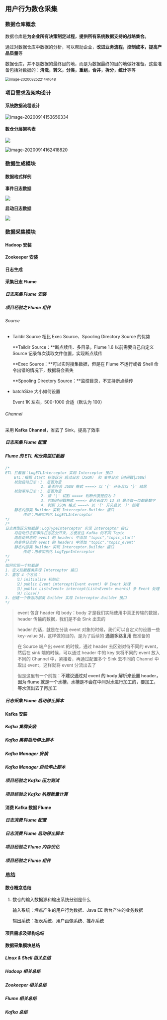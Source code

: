 

## 用户行为数仓采集

### 数据仓库概念

数据仓库是**为企业所有决策制定过程，提供所有系统数据支持的战略集合。**

通过对数据仓库中数据的分析，可以帮助企业，**改进业务流程，控制成本，提高产品质量**等

数据仓库，并不是数据的最终目的地，而是为数据最终的目的地做好准备。这些准备包括对数据的：**清洗，转义，分类，重组，合并，拆分，统计**等等

<img src="https://raw.githubusercontent.com/whn961227/images/master/data/20200825221441.png" alt="image-20200825221441648" style="zoom: 80%;" />

### 项目需求及架构设计

#### 系统数据流程设计

![image-20200914153656334](https://raw.githubusercontent.com/whn961227/images/master/data/20200914153656.png)

#### 数仓分层架构表

![](https://raw.githubusercontent.com/whn961227/images/master/data/20200914161238.png)

![image-20200914162418820](https://raw.githubusercontent.com/whn961227/images/master/data/20200914162418.png)

### 数据生成模块

#### 数据格式样例

**事件日志数据**

![](https://raw.githubusercontent.com/whn961227/images/master/data/20200805214153.png)

**启动日志数据**

<img src="https://raw.githubusercontent.com/whn961227/images/master/data/20200805214208.png"  />



### 数据采集模块

#### Hadoop 安装

#### Zookeeper 安装

#### 日志生成

#### 采集日志 Flume

##### 日志采集 Flume 安装

##### 项目经验之 Flume 组件

###### Source

* Taildir Source 相比 Exec Source、Spooling Directory Source 的优势

  **Taildir Source：**断点续传、多目录。Flume 1.6 以前需要自己自定义 Source 记录每次读取文件位置，实现断点续传

  **Exec Source：**可以实时搜集数据，但是在 Flume 不运行或者 Shell 命令出错的情况下，数据将会丢失

  **Spooling Directory Source：**监控目录，不支持断点续传

* batchSize 大小如何设置

  Event 1K 左右，500-1000 合适（默认为 100）

###### Channel

采用 **Kafka Channel**，省去了 Sink，提高了效率

#####  日志采集 Flume 配置

##### Flume 的 ETL 和分类型拦截器

```java
/*
ETL 拦截器：LogETLInterceptor 实现 Interceptor 接口
    ETL：根据 start 标签区分 启动日志（JSON） 和 事件日志（时间戳|JSON）
    校验启动日志：1. 是否为空
                2. 是否符合 JSON 格式 ====> 以 '{' 开头且以 '}' 结尾
    校验事件日志：1. 是否为空
                2. 按 '|' 切割 ====> 判断长度是否为 2
                3. 判断时间戳格式 ====> 是否长度为 13 且 是否每一位都是数字
                4. 判断 JSON 格式 ====> 以 '{' 开头且以 '}' 结尾
    静态内部类 Builder 实现 Interceptor.Builder 接口
    	作用：用来实例化 LogETLInterceptor
*/
/*
日志类型区分拦截器：LogTypeInterceptor 实现 Interceptor 接口
	将启动日志和事件日志区分开来，方便发往 Kafka 的不同 Topic
	向启动日志的 event 的 headers 中添加 "topic","topic_start"
	向事件日志的 event 的 headers 中添加 "topic","topic_event"
	静态内部类 Builder 实现 Interceptor.Builder 接口
    	作用：用来实例化 LogTypeInterceptor
*/
/*
如何实现一个拦截器
1. 定义拦截器类实现 Interceptor 接口
2. 重写 4 个方法：
	（1）initialize 初始化
	（2）public Event intercept(Event event) 单 Event 处理
	（3）public List<Event> intercept(List<Event> events) 多 Event 处理
	（4）close()
3. 创建一个静态内部类 Builder 实现 Interceptor.Builder 接口
*/
```

> event 包含 header 和 body：body 才是我们实际使用中真正传输的数据，header 传输的数据，我们是不会 Sink 出去的
>
> header 的话，就是在分装 event 对象的时候，我们可以自定义的设置一些 key-value 对，这样做的目的，是为了后续的 **通道多路复用** 做准备的
>
> 在 Source 端产出 event 的时候，通过 header 去区别对待不同的 event，然后在 sink 端的时候，可以通过 header 中的 key 来将不同的 event 放入不同的 Channel 中，紧接着，再通过配置多个 Sink 去不同的 Channel 中取出 event，这样就将 event 分流出去了
>
> 但是这里有一个前提：**不建议通过对 event 的 body 解析来设置 header，因为 flume 就是一个水槽，水槽是不会在中间对水进行加工的，要加工，等水流出去了再加工**

##### 日志采集 Flume 启动停止脚本



#### Kafka 安装

##### Kafka  集群安装

##### Kafka 集群启动停止脚本

##### Kafka Manager 安装

##### Kafka Manager 启动停止脚本

##### 项目经验之 Kafka 压力测试

##### 项目经验之 Kafka 机器数量计算



#### 消费 Kafka 数据 Flume

##### 日志消费 Flume 配置

##### 日志消费 Flume 启动停止脚本

##### 项目经验之 Flume 内存优化

##### 项目经验之 Flume 组件



### 总结

#### 数仓概念总结

1. 数仓的输入数据源和输出系统分别是什么

   输入系统：埋点产生的用户行为数据、Java EE 后台产生的业务数据

   输出系统：报表系统、用户画像系统、推荐系统

#### 项目需求及架构总结

#### 数据采集模块总结

##### Linux & Shell 相关总结

##### Hadoop 相关总结

##### Zookeeper 相关总结

##### Flume 相关总结

##### Kafka 总结

